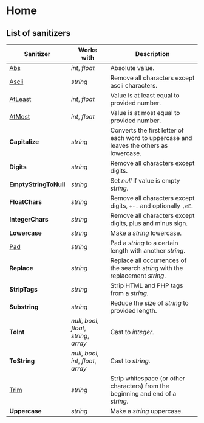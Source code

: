 # Home

## List of sanitizers

| Sanitizer                     | Works with                                 | Description                                                                             |
|-------------------------------|--------------------------------------------|-----------------------------------------------------------------------------------------|
| [Abs](Numbers/Abs.md)         | _int_, _float_                             | Absolute value.                                                                         |
| [Ascii](Strings/Ascii.md)     | _string_                                   | Remove all characters except ascii characters.                                          |
| [AtLeast](Numbers/AtLeast.md) | _int_, _float_                             | Value is at least equal to provided number.                                             |
| [AtMost](Numbers/AtMost.md)   | _int_, _float_                             | Value is at most equal to provided number.                                              |
| **Capitalize**                | _string_                                   | Converts the first letter of each word to uppercase and leaves the others as lowercase. |
| **Digits**                    | _string_                                   | Remove all characters except digits.                                                    |
| **EmptyStringToNull**         | _string_                                   | Set _null_ if value is empty _string_.                                                  |
| **FloatChars**                | _string_                                   | Remove all characters except digits, `+-.` and optionally `,eE`.                        |
| **IntegerChars**              | _string_                                   | Remove all characters except digits, plus and minus sign.                               |
| **Lowercase**                 | _string_                                   | Make a _string_ lowercase.                                                              |
| [Pad](Strings/Pad.md)         | _string_                                   | Pad a _string_ to a certain length with another _string_.                               |
| **Replace**                   | _string_                                   | Replace all occurrences of the search _string_ with the replacement _string_.           |
| **StripTags**                 | _string_                                   | Strip HTML and PHP tags from a _string_.                                                |
| **Substring**                 | _string_                                   | Reduce the size of _string_ to provided length.                                         |
| **ToInt**                     | _null_, _bool_, _float_, _string_, _array_ | Cast to _integer_.                                                                      |
| **ToString**                  | _null_, _bool_, _int_, _float_, _array_    | Cast to _string_.                                                                       |
| [Trim](Strings/Trim.md)       | _string_                                   | Strip whitespace (or other characters) from the beginning and end of a _string_.        |
| **Uppercase**                 | _string_                                   | Make a _string_ uppercase.                                                              |

